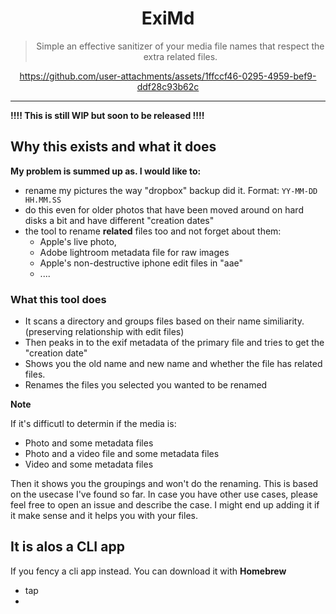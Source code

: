 <div align="center">

# ExiMd

> Simple an effective sanitizer of your media file names that respect the extra related files. 


https://github.com/user-attachments/assets/1ffccf46-0295-4959-bef9-ddf28c93b62c


</div>

---

**!!!! This is still WIP but soon to be released !!!!**


## Why this exists and what it does

**My problem is summed up as. I would like to:**

- rename my pictures the way "dropbox" backup did it. Format: `YY-MM-DD HH.MM.SS`
- do this even for older photos that have been moved around on hard disks a bit and have different "creation dates"
- the tool to rename **related** files too and not forget about them:
    - Apple's live photo,
    - Adobe lightroom metadata file for raw images
    - Apple's non-destructive iphone edit files in "aae"
    - ....
  
### What this tool does

- It scans a directory and groups files based on their name similiarity. (preserving relationship with edit files)
- Then peaks in to the exif metadata of the primary file and tries to get the "creation date"
- Shows you the old name and new name and whether the file has related files.
- Renames the files you selected you wanted to be renamed

**Note**

If it's difficutl to determin if the media is:

- Photo and some metadata files
- Photo and a video file and some metadata files
- Video and some metadata files

Then it shows you the groupings and won't do the renaming. This is based on the usecase I've found so far. In case you have other use cases, please feel free to open an issue and describe the case. I might end up adding it if it make sense and it helps you with your files. 


## It is alos a CLI app

If you fency a cli app instead. You can download it with **Homebrew**

- tap
- 

